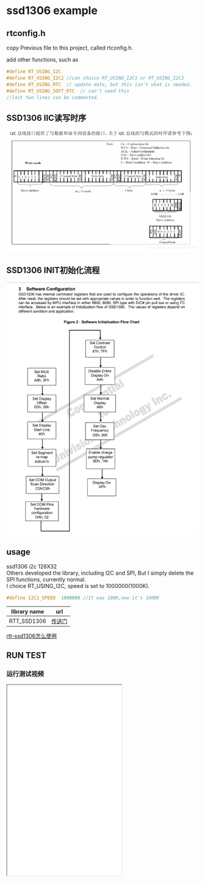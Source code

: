 # ssd1306 example

## rtconfig.h

copy Previous file to this project, called rtconfig.h.

add other functions, such as  

```C
#define RT_USING_I2C
#define RT_USING_I2C2 //can choice RT_USING_I2C1 or RT_USING_I2C3
#define RT_USING_RTC  // update date, but this isn't what is needed.
#define RT_USING_SOFT_RTC  // can't need this
//last two lines can be commented.
```

## SSD1306 IIC读写时序

![IIC读写时序](./doc/SSD1306%20IIC读写时序.png)

## SSD1306 INIT初始化流程

![init初始化流程](./doc/init%E5%88%9D%E5%A7%8B%E5%8C%96%E6%B5%81%E7%A8%8B.png)

## usage

ssd1306 i2c 128X32  
Others developed the library, including I2C and SPI, But I simply delete the SPI functions, currently normal.  
I choice RT_USING_I2C, speed is set to 1000000(1000K).

```c
#define I2C2_SPEED  1000000 //It was 100K,now it's 1000K
```

| library name |                          url                           |
| :----------: | :----------------------------------------------------: |
| RTT_SSD1306  | [传送门](https://github.com/luhuadong/rtt-ssd1306.git) |

[rtt-ssd1306怎么使用](../../packages/rtt-ssd1306/README.md)


## RUN TEST

### 运行测试视频

<iframe weight=500 height=500 src="./doc/test.mp4">
